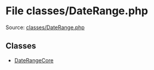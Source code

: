 File classes/DateRange.php
=========

Source: [classes/DateRange.php](https://github.com/PrestaShop/PrestaShop/blob/1.5.0.13/classes/DateRange.php)


Classes
-------

* [DateRangeCore](class.DateRangeCore.md)

